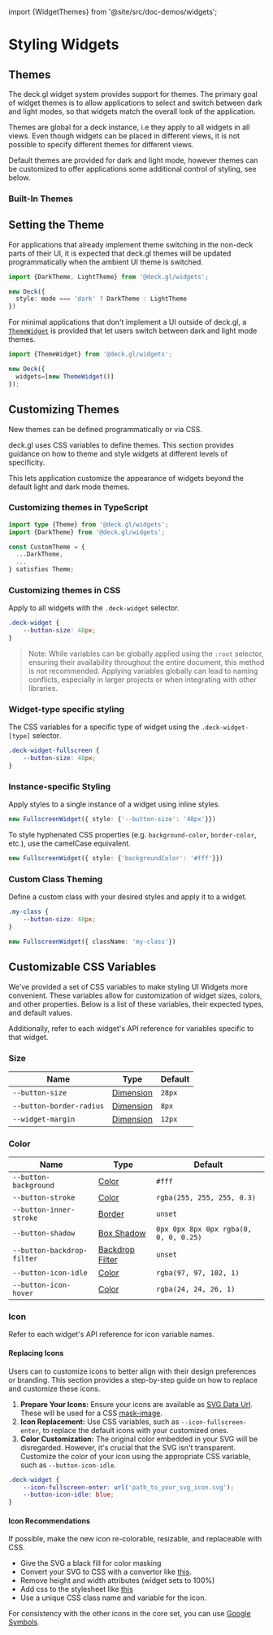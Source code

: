 import {WidgetThemes} from '@site/src/doc-demos/widgets';

# Styling Widgets

## Themes

The deck.gl widget system provides support for themes. The primary goal of widget themes is to allow applications to select and switch between dark and light modes, so that widgets match the overall look of the application. 

Themes are global for a deck instance, i.e they apply to all widgets in all views. Even though widgets can be placed in different views, it is not possible to specify different themes for different views.

Default themes are provided for dark and light mode, however themes can be customized to offer applications some additional control of styling, see below.

### Built-In Themes

<WidgetThemes/>

## Setting the Theme

For applications that already implement theme switching in the non-deck parts of their UI, it is expected that deck.gl themes will be updated programmatically when the ambient UI theme is switched.

```ts
import {DarkTheme, LightTheme} from '@deck.gl/widgets';

new Deck({
  style: mode === 'dark' ? DarkTheme : LightTheme
})
```

For minimal applications that don't implement a UI outside of deck.gl, a [`ThemeWidget`](./theme-widget) is provided that let users switch between dark and light mode themes. 

```ts
import {ThemeWidget} from '@deck.gl/widgets';

new Deck({
  widgets=[new ThemeWidget()]
});
```


## Customizing Themes

New themes can be defined programmatically or via CSS.

deck.gl uses CSS variables to define themes. This section provides guidance on how to theme and style widgets at different levels of specificity.

This lets application customize the appearance of widgets beyond the default light and dark mode themes. 

### Customizing themes in TypeScript

```ts
import type {Theme} from '@deck.gl/widgets';
import {DarkTheme} from '@deck.gl/widgets';

const CustomTheme = {
  ...DarkTheme,
  ...
} satisfies Theme;
```

### Customizing themes in CSS

Apply to all widgets with the `.deck-widget` selector.

```css
.deck-widget {
    --button-size: 48px;
}
```

> Note: While variables can be globally applied using the `:root` selector, ensuring their availability throughout the entire document, this method is not recommended. Applying variables globally can lead to naming conflicts, especially in larger projects or when integrating with other libraries.

### Widget-type specific styling

The CSS variables for a specific type of widget using the `.deck-widget-[type]` selector.

```css
.deck-widget-fullscreen {
    --button-size: 48px;
}
```

### Instance-specific Styling

Apply styles to a single instance of a widget using inline styles.

```ts
new FullscreenWidget({ style: {'--button-size': '48px'}})
```

To style hyphenated CSS properties (e.g. `background-color`, `border-color`, etc.), use the camelCase equivalent.

```ts
new FullscreenWidget({ style: {'backgroundColor': '#fff'}})
```

### Custom Class Theming

Define a custom class with your desired styles and apply it to a widget.

```css
.my-class {
    --button-size: 48px;
}
```
```ts
new FullscreenWidget({ className: 'my-class'})
```

## Customizable CSS Variables

We've provided a set of CSS variables to make styling UI Widgets more convenient. These variables allow for customization of widget sizes, colors, and other properties. Below is a list of these variables, their expected types, and default values.

Additionally, refer to each widget's API reference for variables specific to that widget.

### Size

| Name | Type | Default |
| ---- | ---- | ------- |
| `--button-size` | [Dimension](https://developer.mozilla.org/en-US/docs/Web/CSS/dimension) | `28px` |
| `--button-border-radius` | [Dimension](https://developer.mozilla.org/en-US/docs/Web/CSS/dimension) | `8px` |
| `--widget-margin` | [Dimension](https://developer.mozilla.org/en-US/docs/Web/CSS/dimension) | `12px` |

### Color

| Name | Type | Default |
| ---- | ---- | ------- |
| `--button-background` | [Color](https://developer.mozilla.org/en-US/docs/Web/CSS/color_value) | `#fff` |
| `--button-stroke` | [Color](https://developer.mozilla.org/en-US/docs/Web/CSS/color_value) | `rgba(255, 255, 255, 0.3)` |
| `--button-inner-stroke` | [Border](https://developer.mozilla.org/en-US/docs/Web/CSS/border) | `unset` |
| `--button-shadow` | [Box Shadow](https://developer.mozilla.org/en-US/docs/Web/CSS/box-shadow) | `0px 0px 8px 0px rgba(0, 0, 0, 0.25)` |
| `--button-backdrop-filter` | [Backdrop Filter](https://developer.mozilla.org/en-US/docs/Web/CSS/backdrop-filter) | `unset` |
| `--button-icon-idle` | [Color](https://developer.mozilla.org/en-US/docs/Web/CSS/color_value) | `rgba(97, 97, 102, 1)` |
| `--button-icon-hover` | [Color](https://developer.mozilla.org/en-US/docs/Web/CSS/color_value) | `rgba(24, 24, 26, 1)` |

### Icon

Refer to each widget's API reference for icon variable names.

#### Replacing Icons

Users can to customize icons to better align with their design preferences or branding. This section provides a step-by-step guide on how to replace and customize these icons.

1. **Prepare Your Icons:** Ensure your icons are available as [SVG Data Url](https://developer.mozilla.org/en-US/docs/Web/CSS/url#using_a_data_url). These will be used for a CSS [mask-image](https://developer.mozilla.org/en-US/docs/Web/CSS/mask-image).
2. **Icon Replacement:** Use CSS variables, such as `--icon-fullscreen-enter`, to replace the default icons with your customized ones.
3. **Color Customization:** The original color embedded in your SVG will be disregarded. However, it's crucial that the SVG isn't transparent. Customize the color of your icon using the appropriate CSS variable, such as `--button-icon-idle`.

```css title="widget-icon-overrides.css"
.deck-widget {
    --icon-fullscreen-enter: url('path_to_your_svg_icon.svg');
    --button-icon-idle: blue;
}
```

#### Icon Recommendations

If possible, make the new icon re-colorable, resizable, and replaceable with CSS.

- Give the SVG a black fill for color masking
- Convert your SVG to CSS with a convertor like [this](https://www.svgbackgrounds.com/tools/svg-to-css/).
- Remove height and width attributes (widget sets to 100%)
- Add css to the stylesheet like [this](https://github.com/visgl/deck.gl/blob/9752123d560ed9cf7cda62b6e83104b9a930e0df/modules/widgets/src/stylesheet.css#L132)
- Use a unique CSS class name and variable for the icon.

For consistency with the other icons in the core set, you can use [Google Symbols](https://fonts.google.com/icons).
